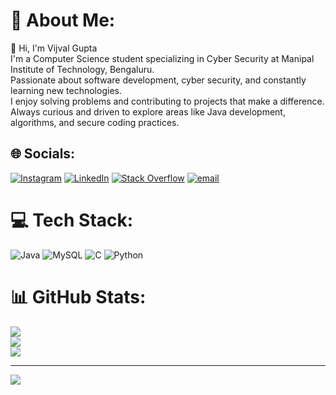 # 💫 About Me:
👋 Hi, I'm Vijval Gupta<br>I'm a Computer Science student specializing in Cyber Security at Manipal Institute of Technology, Bengaluru.<br>Passionate about software development, cyber security, and constantly learning new technologies.<br>I enjoy solving problems and contributing to projects that make a difference. Always curious and driven to explore areas like Java development, algorithms, and secure coding practices.


## 🌐 Socials:
[![Instagram](https://img.shields.io/badge/Instagram-%23E4405F.svg?logo=Instagram&logoColor=white)](https://www.instagram.com/vijval_13/) [![LinkedIn](https://img.shields.io/badge/LinkedIn-%230077B5.svg?logo=linkedin&logoColor=white)](https://www.linkedin.com/in/vijvalgupta/) [![Stack Overflow](https://img.shields.io/badge/-Stackoverflow-FE7A16?logo=stack-overflow&logoColor=white)](https://stackoverflow.com/users/30977956/vijval-gupta) [![email](https://img.shields.io/badge/Email-D14836?logo=gmail&logoColor=white)](mailto:vijvalgupta13@gmail.com) 

# 💻 Tech Stack:
![Java](https://img.shields.io/badge/java-%23ED8B00.svg?style=for-the-badge&logo=openjdk&logoColor=white) ![MySQL](https://img.shields.io/badge/mysql-4479A1.svg?style=for-the-badge&logo=mysql&logoColor=white) ![C](https://img.shields.io/badge/c-%2300599C.svg?style=for-the-badge&logo=c&logoColor=white) ![Python](https://img.shields.io/badge/python-3670A0?style=for-the-badge&logo=python&logoColor=ffdd54)
# 📊 GitHub Stats:
![](https://github-readme-stats.vercel.app/api?username=Vijval-Gupta&theme=gruvbox&hide_border=false&include_all_commits=true&count_private=false)<br/>
![](https://nirzak-streak-stats.vercel.app/?user=Vijval-Gupta&theme=gruvbox&hide_border=false)<br/>
![](https://github-readme-stats.vercel.app/api/top-langs/?username=Vijval-Gupta&theme=gruvbox&hide_border=false&include_all_commits=true&count_private=false&layout=compact)

---
[![](https://visitcount.itsvg.in/api?id=Vijval-Gupta&icon=0&color=0)](https://visitcount.itsvg.in)

<!-- Proudly created with GPRM ( https://gprm.itsvg.in ) -->
